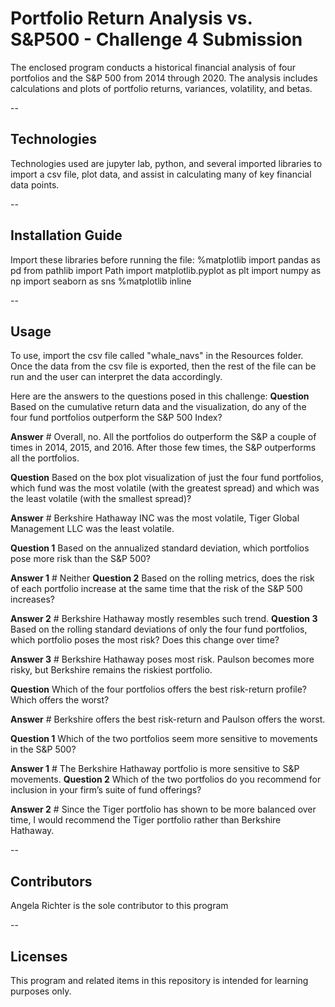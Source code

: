 # Portfolio Return Analysis vs. S&P500 - Challenge 4 Submission
The enclosed program conducts a historical financial analysis of four portfolios and the S&P 500 from 2014 through 2020. The analysis includes calculations and plots of portfolio returns, variances, volatility, and betas.

--

## Technologies
Technologies used are jupyter lab, python, and several imported libraries to import a csv file, plot data, and assist in calculating many of key financial data points.

--

## Installation Guide
Import these libraries before running the file:
    %matplotlib
    import pandas as pd
    from pathlib import Path
    import matplotlib.pyplot as plt
    import numpy as np
    import seaborn as sns
    %matplotlib inline

--

## Usage

To use, import the csv file called "whale_navs" in the Resources folder.
Once the data from the csv file is exported, then the rest of the file can be run and the user can interpret the data accordingly.

Here are the answers to the questions posed in this challenge:
**Question** Based on the cumulative return data and the visualization, do any of the four fund portfolios outperform the S&P 500 Index?

**Answer** # Overall, no. All the portfolios do outperform the S&P a couple of times in 2014, 2015, and 2016. After those few times, the S&P outperforms all the portfolios.

**Question** Based on the box plot visualization of just the four fund portfolios, which fund was the most volatile (with the greatest spread) and which was the least volatile (with the smallest spread)?

**Answer** # Berkshire Hathaway INC was the most volatile, Tiger Global Management LLC was the least volatile.

**Question 1**  Based on the annualized standard deviation, which portfolios pose more risk than the S&P 500?

**Answer 1** # Neither
**Question 2** Based on the rolling metrics, does the risk of each portfolio increase at the same time that the risk of the S&P 500 increases?

**Answer 2** # Berkshire Hathaway mostly resembles such trend.
**Question 3** Based on the rolling standard deviations of only the four fund portfolios, which portfolio poses the most risk? Does this change over time? 

**Answer 3** # Berkshire Hathaway poses most risk. Paulson becomes more risky, but Berkshire remains the riskiest portfolio.

**Question** Which of the four portfolios offers the best risk-return profile? Which offers the worst?
    
**Answer** # Berkshire offers the best risk-return and Paulson offers the worst.

**Question 1** Which of the two portfolios seem more sensitive to movements in the S&P 500?
    
**Answer 1** # The Berkshire Hathaway portfolio is more sensitive to S&P movements.
**Question 2** Which of the two portfolios do you recommend for inclusion in your firm’s suite of fund offerings?
    
**Answer 2** # Since the Tiger portfolio has shown to be more balanced over time, I would recommend the Tiger portfolio rather than Berkshire Hathaway.

--

## Contributors
Angela Richter is the sole contributor to this program

--

## Licenses

This program and related items in this repository is intended for learning purposes only.
